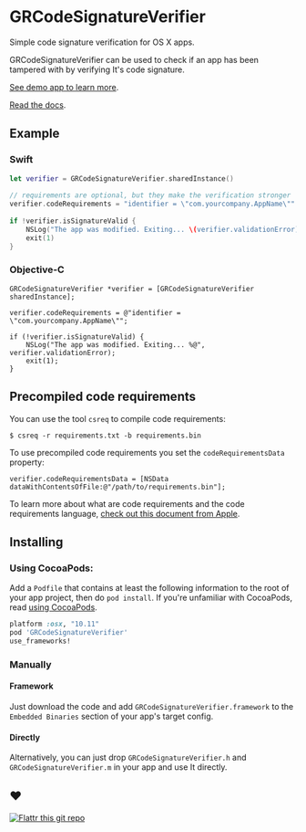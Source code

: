 # GRCodeSignatureVerifier

Simple code signature verification for OS X apps.

GRCodeSignatureVerifier can be used to check if an app has been tampered with by verifying It's code signature.

[See demo app to learn more](https://github.com/insidegui/GRCodeSignatureVerifierDemo).

[Read the docs](http://cocoadocs.org/docsets/GRCodeSignatureVerifier).

## Example

### Swift
```swift
let verifier = GRCodeSignatureVerifier.sharedInstance()
	
// requirements are optional, but they make the verification stronger
verifier.codeRequirements = "identifier = \"com.yourcompany.AppName\""
	
if !verifier.isSignatureValid {
	NSLog("The app was modified. Exiting... \(verifier.validationError)")
	exit(1)
}
```

### Objective-C
```objc
GRCodeSignatureVerifier *verifier = [GRCodeSignatureVerifier sharedInstance];

verifier.codeRequirements = @"identifier = \"com.yourcompany.AppName\"";

if (!verifier.isSignatureValid) {
	NSLog("The app was modified. Exiting... %@", verifier.validationError);
	exit(1);
}
```
## Precompiled code requirements

You can use the tool `csreq` to compile code requirements:

```shell
$ csreq -r requirements.txt -b requirements.bin
```

To use precompiled code requirements you set the `codeRequirementsData` property:

```objc
verifier.codeRequirementsData = [NSData dataWithContentsOfFile:@"/path/to/requirements.bin"];
```
To learn more about what are code requirements and the code requirements language, [check out this document from Apple](https://developer.apple.com/library/mac/documentation/Security/Conceptual/CodeSigningGuide/RequirementLang/RequirementLang.html#//apple_ref/doc/uid/TP40005929-CH5-SW1).

## Installing

### Using CocoaPods:

Add a `Podfile` that contains at least the following information to the root of your app project, then do `pod install`.
If you're unfamiliar with CocoaPods, read [using CocoaPods](http://guides.cocoapods.org/using/using-cocoapods.html).

```ruby
platform :osx, "10.11"
pod 'GRCodeSignatureVerifier'
use_frameworks!
```

### Manually

#### Framework

Just download the code and add `GRCodeSignatureVerifier.framework` to the `Embedded Binaries` section of your app's target config.

#### Directly

Alternatively, you can just drop `GRCodeSignatureVerifier.h` and `GRCodeSignatureVerifier.m` in your app and use It directly.

## ❤️

[![Flattr this git repo](http://api.flattr.com/button/flattr-badge-large.png)](https://flattr.com/submit/auto?user_id=insidegui&url=https://github.com/insidegui/GRCodeSignatureVerifier.git)